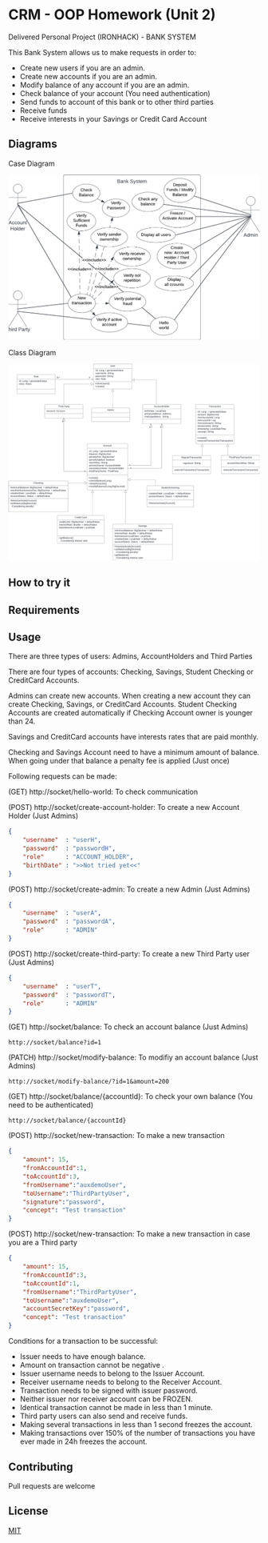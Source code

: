 # CRM - OOP Homework (Unit 2)

Delivered Personal Project (IRONHACK) - BANK SYSTEM

This Bank System allows us to make requests in order to:

- Create new users if you are an admin.
- Create new accounts if you are an admin.
- Modify balance of any account if you are an admin.
- Check balance of your account (You need authentication)
- Send funds to account of this bank or to other third parties
- Receive funds
- Receive interests in your Savings or Credit Card Account

## Diagrams

Case Diagram

![Case Diagram](case-diagram.jpg "Coming soon")

Class Diagram

![Class Diagram](class-diagram.jpg "Coming soon")

## How to try it


## Requirements


## Usage

There are three types of users:
Admins, AccountHolders and Third Parties

There are four types of accounts: Checking, Savings, Student Checking or CreditCard Accounts.

Admins can create new accounts. When creating a new account they can create Checking, Savings, or CreditCard Accounts.
Student Checking Accounts are created automatically if Checking Account owner is younger than 24.

Savings and CreditCard accounts have interests rates that are paid monthly.

Checking and Savings Account need to have a minimum amount of balance. When going under that balance a penalty fee is applied (Just once)

Following requests can be made:

(GET)   http://socket/hello-world: To check communication

(POST)  http://socket/create-account-holder: To create a new Account Holder (Just Admins)
```json
{
	"username"  : "userH",
	"password"  : "passwordH",
	"role"      : "ACCOUNT_HOLDER",
	"birthDate" : ">>Not tried yet<<"
}
```

(POST)  http://socket/create-admin: To create a new Admin (Just Admins)
```json
{
	"username"  : "userA",
	"password"  : "passwordA",
	"role"      : "ADMIN"
}
```

(POST)  http://socket/create-third-party: To create a new Third Party user (Just Admins)
```json
{
	"username"  : "userT",
	"password"  : "passwordT",
	"role"      : "ADMIN"
}
```

(GET)   http://socket/balance: To check an account balance (Just Admins)
	
	http://socket/balance?id=1

(PATCH) http://socket/modify-balance: To modifiy an account balance (Just Admins)
	
	http://socket/modify-balance/?id=1&amount=200

(GET)   http://socket/balance/{accountId}: To check your own balance (You need to be authenticated)
	
	http://socket/balance/{accountId}

(POST)  http://socket/new-transaction: To make a new transaction
```json
{
	"amount": 15,
	"fromAccountId":1,
	"toAccountId":3,
	"fromUsername":"auxdemoUser",
	"toUsername":"ThirdPartyUser",
	"signature":"password",
	"concept": "Test transaction"
}
```

(POST)  http://socket/new-transaction: To make a new transaction in case you are a Third party
```json
{
	"amount": 15,
	"fromAccountId":3,
	"toAccountId":1,
	"fromUsername":"ThirdPartyUser",
	"toUsername":"auxdemoUser",
	"accountSecretKey":"password",
	"concept": "Test transaction"
}
```

Conditions for a transaction to be successful:
- Issuer needs to have enough balance.
- Amount on transaction cannot be negative .
- Issuer username needs to belong to the Issuer Account.
- Receiver username needs to belong to the Receiver Account.
- Transaction needs to be signed with issuer password.
- Neither issuer nor receiver account can be FROZEN.
- Identical transaction cannot be made in less than 1 minute.
- Third party users can also send and receive funds.
- Making several transactions in less than 1 second freezes the account.
- Making transactions over 150% of the number of transactions you have ever made in 24h freezes the account.

## Contributing

Pull requests are welcome

## License

[MIT](LICENSE.txt)
